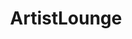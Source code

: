 ---
title: ArtistLounge
crosslinks:
- redditgetsdrawn
- ICanDrawThat
- ArtFundamentals
- learnart
- LifeProTips
- Art
- artstore
- creepyPMs
- armoredwomen
- imaginarynetwork
- photography
- ArtCrit
---